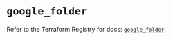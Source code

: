 # `google_folder`

Refer to the Terraform Registry for docs: [`google_folder`](https://registry.terraform.io/providers/hashicorp/google-beta/5.43.1/docs/resources/google_folder).
